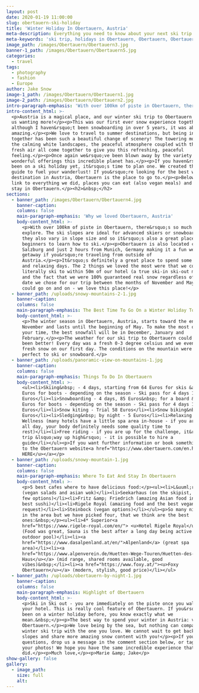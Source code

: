 ```yaml
---
layout: post
date: 2020-01-19 11:00:00
slug: obertauern-ski-holiday
title: 'Winter Holiday In Obertauern, Austria'
meta-description: Everything you need to know about your next ski trip in Obertauern.
meta-keywords: 'ski trip, holidays in Obertauern, Obertauern, Obertauern Austria'
image_path: /images/Obertauern/Obertauern3.jpg
banner-1_path: /images/Obertauern/Obertauern5.jpg
categories:
  - travel
tags:
  - photography
  - fashion
  - Europe
author: Jake Snow
image-1_path: /images/Obertauern/Obertauern1.jpg
image-2_path: /images/Obertauern/Obertauern2.jpg
intro-paragraph-emphasis: 'With over 100km of piste in Obertauern, there’s so much to explore.'
intro-content_html: >-
  <p>Austria is a magical place, and our winter ski trip to Obertauern has left
  us wanting more!</p><p>This was our first ever snow experience together and
  although I haven&rsquo;t been snowboarding in over 5 years, it was absolutely
  amazing.</p><p>We love to travel to summer destinations, but being in the snow
  together has been such a beautiful change of scenery! The towering mountains,
  the calming white landscapes, the peaceful atmosphere coupled with the crisp,
  fresh air all come together to give you this refreshing, peaceful
  feeling.</p><p>Once again we&rsquo;ve been blown away by the variety of
  wonderful offerings this incredible planet has.</p><p>If you haven&rsquo;t
  been on a ski holiday yet, it&rsquo;s time to plan one. We created this travel
  guide to fuel your wanderlust! If you&rsquo;re looking for the best winter ski
  destination in Austria, Obertauern is the place to go to.</p><p>Below we will
  link to everything we did, places you can eat (also vegan meals) and where to
  stay in Obertauern.</p><h2>&nbsp;</h2>
sections:
  - banner_path: /images/Obertauern/Obertauern4.jpg
    banner-caption:
    columns: false
    main-paragraph-emphasis: 'Why we loved Obertauern, Austria'
    body-content_html: >-
      <p>With over 100km of piste in Obertauern, there&rsquo;s so much to
      explore. The ski slopes are ideal for advanced skiers or snowboarders, yet
      they also vary in slope size and so it&rsquo;s also a great place for
      beginners to learn how to ski.</p><p>Obertauern is also located close to
      Salzburg and just 2 hours from Munich, Germany making it a fun weekend
      getaway if you&rsquo;re traveling from outside of
      Austria.</p><p>It&rsquo;s definitely a great place to spend some joyful
      and relaxing days. The 2 things we loved the most were that we could
      literally ski to within 50m of our hotel (a true ski-in ski-out mountain)
      and the fact that we were 100% guaranteed real snow regardless of which
      date we chose for our trip between the months of November and May!</p><p>I
      could go on and on - we love this place!</p>
  - banner_path: /uploads/snowy-mountains-2-1.jpg
    banner-caption:
    columns: false
    main-paragraph-emphasis: The Best Time To Go On a Winter Holiday To Obertauern
    body-content_html: >-
      <p>The winter season in Obertauern, Austria, starts toward the end of
      November and lasts until the beginning of May. To make the most out of
      your time, the best snowfall will be in December, January and
      February.</p><p>The weather for our ski trip to Obertauern could not have
      been better! Every day was a fresh 0-3 degree celsius and we even had some
      fresh snow on our first day. The conditions on the mountain were also
      perfect to ski or snowboard.</p>
  - banner_path: /uploads/panoramic-view-on-mountains-1.jpg
    banner-caption:
    columns: false
    main-paragraph-emphasis: Things To Do In Obertauern
    body-content_html: >-
      <ul><li>Skiing&nbsp; - 4 days, starting from 64 Euros for skis &amp; 39
      Euros for boots - depending on the season - Ski pass for 4 days 188
      Euros</li><li>Snowboarding - 4 days, 85 Euros&nbsp; for a board &amp; 39
      Euros for boots - depending on the season - Ski pass for 4 days 188
      Euros</li><li>Snow kiting - Trial 58 Euros</li><li>Snow biking&nbsp; - 79
      Euros</li><li>Sledging&nbsp; by night - 5 Euros</li><li>Relaxing &amp;
      Wellness (many hotels have a little spa area in-house - if you are active
      all day, your body definitely needs some quality time to
      rest)</li><li>Free riding - if you are up for the challenge, it&rsquo;s a
      trip &lsquo;way up high&rsquo; - it is possible to hire a
      guide</li></ul><p>If you want further information or book something, head
      to the Obertauern website<a href="https://www.obertauern.com/en.html"><u>
      HERE</u></a></p>
  - banner_path: /uploads/snowy-mountain-1.jpg
    banner-caption:
    columns: false
    main-paragraph-emphasis: Where To Eat And Stay In Obertauern
    body-content_html: >-
      <p>5 best cafes where to have delicious food:</p><ul><li>L&uuml;rzer Alm
      (vegan salads and asian wok)</li><li>Seekarhaus (on the skipist, only very
      few options)</li><li>Fritz &amp; Friedrich (amazing Asian food incl. the
      best sushi)</li><li>Rigele Royal (amazing food and the best vegan meals on
      request)</li><li>Steinbock (vegan options)</li></ul><p>So many nice hotels
      in the area but we have picked four, that we think are the best
      ones:&nbsp;</p><ul><li>4* Superior<a
      href="https://www.rigele-royal.com/en/"> <u>Hotel Rigele Royal</u></a>
      (Food was great, Sauna is the best after a long day being active + in /
      outdoor pool)</li><li><a
      href="https://www.dasalpenland.at/en/">Alpenland</a> (great spa
      area)</li><li><a
      href="https://www.alpenverein.de/Huetten-Wege-Touren/Huetten-des-Bundesverbands/DAV-Haus-Obertauern/"><u>DAV
      Haus</u></a> (mid range, shared rooms available, good
      vibes)&nbsp;</li><li><a href="https://www.foxy.at/"><u>Foxy
      Obertauern</u></a> (modern, stylish, good price)</li></ul>
  - banner_path: /uploads/obertauern-by-night-1.jpg
    banner-caption:
    columns: false
    main-paragraph-emphasis: Highlight of Obertauern
    body-content_html: >-
      <p>Ski in Ski out - you are immediately on the piste once you walk out of
      your hotel. This is really cool feature of Obertauern. If you&rsquo;ve
      been on a winter holiday before, you know exactly what we
      mean.&nbsp;</p><p>The best way to spend your winter in Austria: visit
      Obertauern.</p><p>We love being by the sea, but nothing can compare to a
      winter ski trip with the one you love. We cannot wait to get back on the
      slopes and share more amazing snow content with you!</p><p>If you have any
      questions, drop us a message in the comment section below, or tag us in
      your photos! We hope you have the same incredible experience that we
      did.</p><p>Much love,</p><p>Marie &amp; Jake</p>
show-gallery: false
gallery:
  - image_path:
    size: full
    alt:
---
```

